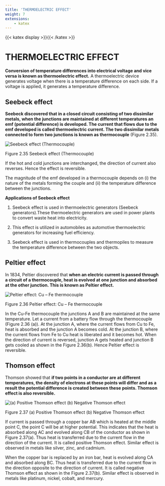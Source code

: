 ```yaml
---
title: 'THERMOELECTRIC EFFECT'
weight: 7
extensions:
    - katex
---
```


{{< katex display >}}{{< /katex >}}


# THERMOELECTRIC EFFECT

**Conversion of temperature differences into electrical voltage and vice versa is known as thermoelectric effect.**
A thermoelectric device generates voltage when there is a temperature difference on each side. If a voltage is applied, it generates a temperature difference.

##  Seebeck effect

**Seebeck discovered that in a closed circuit consisting of two dissimilar metals, when the junctions are maintained at different temperatures an emf (potential difference) is developed. The current that flows due to the emf developed is called thermoelectric current. The two dissimilar metals connected to form two junctions is known as thermocouple** (Figure 2.35). 

![Seebeck effect (Thermocouple)](../2.35.png)

Figure 2.35 Seebeck effect (Thermocouple)

If the hot and cold junctions are interchanged, the direction of current also reverses. Hence the effect is reversible.

The magnitude of the emf developed in a thermocouple depends on (i) the nature of the metals forming the couple and (ii) the temperature difference between the junctions. 

**Applications of Seebeck effect**

1. Seebeck effect is used in thermoelectric generators (Seebeck generators).These thermoelectric generators are used in power plants to convert waste heat into electricity. 

2.	 This effect is utilized in automobiles as automotive thermoelectric generators for increasing fuel efficiency.

3.	 Seebeck effect is used in thermocouples and thermopiles to measure the temperature difference between the two objects.

 ##  Peltier effect

 In 1834, Peltier discovered that **when an electric current is passed through a circuit of a thermocouple, heat is evolved at one junction and absorbed at the other junction. This is known as Peltier effect.**

 ![Peltier effect: Cu – Fe thermocouple](../2.36.png)

 Figure 2.36 Peltier effect: Cu – Fe 
thermocouple

In the Cu-Fe thermocouple the junctions A and B are maintained at the same temperature. Let a current from a battery flow through the thermocouple (Figure 2.36 (a)). At the junction A, where the current flows from Cu to Fe, heat is absorbed and the junction A becomes cold. At the junction B, where the current flows from Fe to Cu heat is liberated and it becomes hot. When the direction of current is reversed, junction A gets heated and junction B gets cooled as shown in the Figure 2.36(b). Hence Peltier effect is reversible. 

 ##  Thomson effect

 Thomson showed that **if two points in a conductor are at different temperatures, the density of electrons at these points will differ and as a result the potential difference is created between these points. Thomson effect is also reversible.**

 ![(a) Positive Thomson effect (b) Negative Thomson effect](../2.37.png)

 Figure 2.37 (a) Positive Thomson effect 
(b) Negative Thomson effect

If current is passed through a copper bar AB which is heated at the middle point C, the point C will be at higher potential. This indicates that the heat is absorbed along AC and evolved along CB of the conductor as shown in Figure 2.37(a). Thus heat is transferred due to the current flow in the direction of the current. It is called positive Thomson effect. Similar effect is observed in metals like silver, zinc, and cadmium.

When the copper bar is replaced by an iron bar, heat is evolved along CA and absorbed along BC. Thus heat is transferred due to the current flow in the direction opposite to the direction of current. It is called negative Thomson effect as shown in the Figure 2.37(b). Similar effect is observed in metals like platinum, nickel, cobalt, and mercury.
